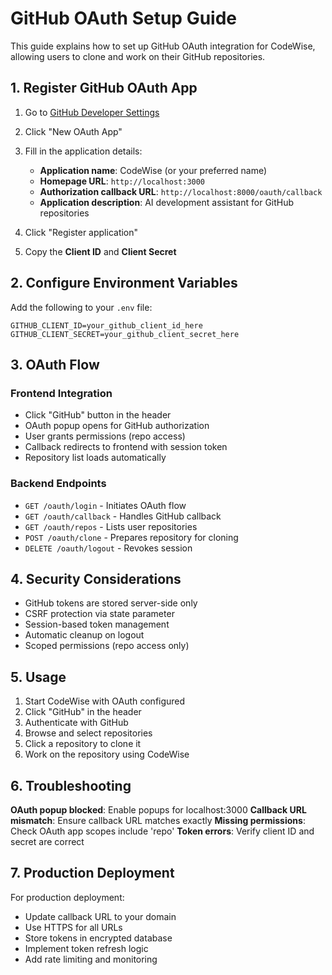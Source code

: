 # GitHub OAuth Setup Guide

This guide explains how to set up GitHub OAuth integration for CodeWise, allowing users to clone and work on their GitHub repositories.

## 1. Register GitHub OAuth App

1. Go to [GitHub Developer Settings](https://github.com/settings/developers)
2. Click "New OAuth App"
3. Fill in the application details:
   - **Application name**: CodeWise (or your preferred name)
   - **Homepage URL**: `http://localhost:3000`
   - **Authorization callback URL**: `http://localhost:8000/oauth/callback`
   - **Application description**: AI development assistant for GitHub repositories

4. Click "Register application"
5. Copy the **Client ID** and **Client Secret**

## 2. Configure Environment Variables

Add the following to your `.env` file:

```env
GITHUB_CLIENT_ID=your_github_client_id_here
GITHUB_CLIENT_SECRET=your_github_client_secret_here
```

## 3. OAuth Flow

### Frontend Integration
- Click "GitHub" button in the header
- OAuth popup opens for GitHub authorization
- User grants permissions (repo access)
- Callback redirects to frontend with session token
- Repository list loads automatically

### Backend Endpoints
- `GET /oauth/login` - Initiates OAuth flow
- `GET /oauth/callback` - Handles GitHub callback
- `GET /oauth/repos` - Lists user repositories
- `POST /oauth/clone` - Prepares repository for cloning
- `DELETE /oauth/logout` - Revokes session

## 4. Security Considerations

- GitHub tokens are stored server-side only
- CSRF protection via state parameter
- Session-based token management
- Automatic cleanup on logout
- Scoped permissions (repo access only)

## 5. Usage

1. Start CodeWise with OAuth configured
2. Click "GitHub" in the header
3. Authenticate with GitHub
4. Browse and select repositories
5. Click a repository to clone it
6. Work on the repository using CodeWise

## 6. Troubleshooting

**OAuth popup blocked**: Enable popups for localhost:3000
**Callback URL mismatch**: Ensure callback URL matches exactly
**Missing permissions**: Check OAuth app scopes include 'repo'
**Token errors**: Verify client ID and secret are correct

## 7. Production Deployment

For production deployment:
- Update callback URL to your domain
- Use HTTPS for all URLs
- Store tokens in encrypted database
- Implement token refresh logic
- Add rate limiting and monitoring 